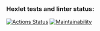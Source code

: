 ### Hexlet tests and linter status:

[![Actions Status](https://github.com/Kaaatja/frontend-project-44/workflows/hexlet-check/badge.svg)](https://github.com/Kaaatja/frontend-project-44/actions)
[![Maintainability](https://api.codeclimate.com/v1/badges/d4de37fe1ab4b32d4246/maintainability)](https://codeclimate.com/github/Kaaatja/frontend-project-44/maintainability)

